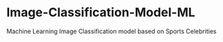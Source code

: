 # Image-Classification-Model-ML
Machine Learning Image Classification model based on Sports Celebrities
